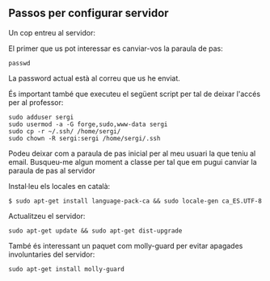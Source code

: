 ## Passos per configurar servidor

Un cop entreu al servidor:

El primer que us pot interessar es canviar-vos la paraula de pas:

```
passwd
```

La password actual està al correu que us he enviat.

És important també que executeu el següent script per tal de deixar l'accés per al professor:

```
sudo adduser sergi
sudo usermod -a -G forge,sudo,www-data sergi
sudo cp -r ~/.ssh/ /home/sergi/
sudo chown -R sergi:sergi /home/sergi/.ssh
```

Podeu deixar com a paraula de pas inicial per al meu usuari la que teniu al email. Busqueu-me algun moment a classe per tal 
que em pugui canviar la paraula de pas al servidor

Instal·leu els locales en català:

```
$ sudo apt-get install language-pack-ca && sudo locale-gen ca_ES.UTF-8
```

Actualitzeu el servidor:

```
sudo apt-get update && sudo apt-get dist-upgrade
```

També és interessant un paquet com molly-guard per evitar apagades involuntaries del servidor:

```
sudo apt-get install molly-guard
```